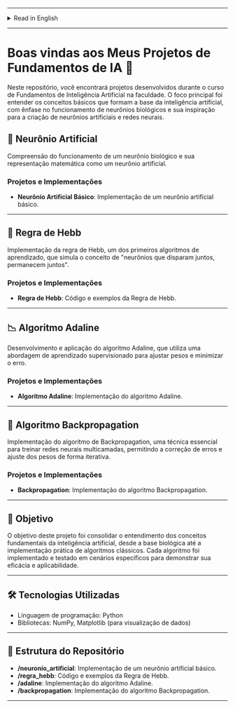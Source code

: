 <p align="center">

</p>

---
<details>

<summary>Read in English</summary>

# Welcome to My AI Fundamentals Projects 🤖

In this repository, you will find projects developed during my Artificial Intelligence Fundamentals course at university. The focus was on understanding the basic concepts that form the foundation of artificial intelligence, with an emphasis on the functioning of biological neurons and their inspiration for creating artificial neurons and neural networks.

## 🧠 Artificial Neuron

Understanding the functioning of a biological neuron and its mathematical representation as an artificial neuron.

### Projects and Implementations

- **Basic Artificial Neuron**: Implementation of a basic artificial neuron.

---

## 🔗 Hebb's Rule

Implementation of Hebb's rule, one of the first learning algorithms, which simulates the concept of "neurons that fire together, wire together."

### Projects and Implementations

- **Hebb's Rule**: Code and examples of Hebb's Rule.

---

## 📉 Adaline Algorithm

Development and application of the Adaline algorithm, which uses a supervised learning approach to adjust weights and minimize error.

### Projects and Implementations

- **Adaline Algorithm**: Implementation of the Adaline algorithm.

---

## 🔄 Backpropagation Algorithm

Implementation of the Backpropagation algorithm, an essential technique for training multi-layer neural networks, allowing error correction and iterative weight adjustment.

### Projects and Implementations

- **Backpropagation**: Implementation of the Backpropagation algorithm.

---

## 🎯 Objective

The goal of this project was to consolidate the understanding of the fundamental concepts of artificial intelligence, from the biological basis to the practical implementation of classical algorithms. Each algorithm was implemented and tested in specific scenarios to demonstrate its effectiveness and applicability.

---

## 🛠️ Technologies Used

- Programming Language: Python
- Libraries: NumPy, Matplotlib (for data visualization)

---

## 📂 Repository Structure

- **/artificial_neuron**: Implementation of a basic artificial neuron.
- **/hebb_rule**: Code and examples of Hebb's Rule.
- **/adaline**: Implementation of the Adaline algorithm.
- **/backpropagation**: Implementation of the Backpropagation algorithm.

---

## 🚀 How to Use

Each folder contains a `README.md` file with detailed instructions for execution and usage examples.

---

</details>

---

# Boas vindas aos Meus Projetos de Fundamentos de IA 🤖

Neste repositório, você encontrará projetos desenvolvidos durante o curso de Fundamentos de Inteligência Artificial na faculdade. O foco principal foi entender os conceitos básicos que formam a base da inteligência artificial, com ênfase no funcionamento de neurônios biológicos e sua inspiração para a criação de neurônios artificiais e redes neurais.

## 🧠 Neurônio Artificial

Compreensão do funcionamento de um neurônio biológico e sua representação matemática como um neurônio artificial.

### Projetos e Implementações

- **Neurônio Artificial Básico**: Implementação de um neurônio artificial básico.

---

## 🔗 Regra de Hebb

Implementação da regra de Hebb, um dos primeiros algoritmos de aprendizado, que simula o conceito de "neurônios que disparam juntos, permanecem juntos".

### Projetos e Implementações

- **Regra de Hebb**: Código e exemplos da Regra de Hebb.

---

## 📉 Algoritmo Adaline

Desenvolvimento e aplicação do algoritmo Adaline, que utiliza uma abordagem de aprendizado supervisionado para ajustar pesos e minimizar o erro.

### Projetos e Implementações

- **Algoritmo Adaline**: Implementação do algoritmo Adaline.

---

## 🔄 Algoritmo Backpropagation

Implementação do algoritmo de Backpropagation, uma técnica essencial para treinar redes neurais multicamadas, permitindo a correção de erros e ajuste dos pesos de forma iterativa.

### Projetos e Implementações

- **Backpropagation**: Implementação do algoritmo Backpropagation.

---

## 🎯 Objetivo

O objetivo deste projeto foi consolidar o entendimento dos conceitos fundamentais da inteligência artificial, desde a base biológica até a implementação prática de algoritmos clássicos. Cada algoritmo foi implementado e testado em cenários específicos para demonstrar sua eficácia e aplicabilidade.

---

## 🛠️ Tecnologias Utilizadas

- Linguagem de programação: Python
- Bibliotecas: NumPy, Matplotlib (para visualização de dados)

---

## 📂 Estrutura do Repositório

- **/neuronio_artificial**: Implementação de um neurônio artificial básico.
- **/regra_hebb**: Código e exemplos da Regra de Hebb.
- **/adaline**: Implementação do algoritmo Adaline.
- **/backpropagation**: Implementação do algoritmo Backpropagation.

---


</details>
